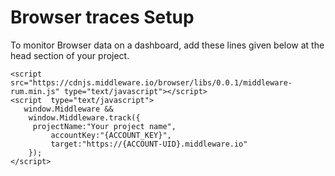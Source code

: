 # Browser traces Setup

To monitor Browser data on a dashboard, add these lines given below at the head section of your project.

```
<script src="https://cdnjs.middleware.io/browser/libs/0.0.1/middleware-rum.min.js" type="text/javascript"></script>
<script  type="text/javascript">
   window.Middleware &&
    window.Middleware.track({
     projectName:"Your project name",
         accountKey:"{ACCOUNT_KEY}",
         target:"https://{ACCOUNT-UID}.middleware.io"
    });
</script>
